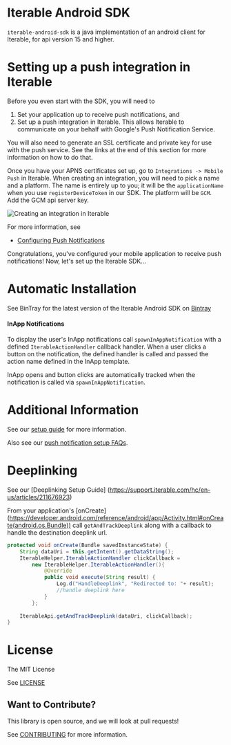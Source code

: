 # Iterable Android SDK

`iterable-android-sdk` is a java implementation of an android client for Iterable, for api version 15 and higher.

# Setting up a push integration in Iterable

Before you even start with the SDK, you will need to 

1. Set your application up to receive push notifications, and 
2. Set up a push integration in Iterable. This allows Iterable to communicate on your behalf with Google's Push Notification Service.

You will also need to generate an SSL certificate and private key for use with the push service. See the links at the end of this section for more information on how to do that.

Once you have your APNS certificates set up, go to `Integrations -> Mobile Push` in Iterable. When creating an integration, you will need to pick a name and a platform. The name is entirely up to you; it will be the `applicationName` when you use `registerDeviceToken` in our SDK. The platform will be `GCM`. Add the GCM api server key.

![Creating an integration in Iterable](https://support.iterable.com/hc/en-us/article_attachments/211841066/2016-12-08_1442.png)

For more information, see

* [Configuring Push Notifications](http://docs.aws.amazon.com/sns/latest/dg/mobile-push-gcm.html)

Congratulations, you've configured your mobile application to receive push notifications! Now, let's set up the Iterable SDK...

# Automatic Installation

See BinTray for the latest version of the Iterable Android SDK on [Bintray](https://bintray.com/davidtruong/maven/Iterable-SDK)

#### InApp Notifications
To display the user's InApp notifications call `spawnInAppNotification` with a defined `IterableActionHandler` callback handler. When a user clicks a button on the notification, the defined handler is called and passed the action name defined in the InApp template.

InApp opens and button clicks are automatically tracked when the notification is called via `spawnInAppNotification`.

# Additional Information

See our [setup guide](http://support.iterable.com/hc/en-us/articles/204780589-Push-Notification-Setup-iOS-and-Android-) for more information.

Also see our [push notification setup FAQs](http://support.iterable.com/hc/en-us/articles/206791196-Push-Notification-Setup-FAQ-s).

# Deeplinking

See our [Deeplinking Setup Guide] (https://support.iterable.com/hc/en-us/articles/211676923)

From your application's [onCreate] (https://developer.android.com/reference/android/app/Activity.html#onCreate(android.os.Bundle)) call `getAndTrackDeeplink` along with a callback to handle the destination deeplink url.

```java
protected void onCreate(Bundle savedInstanceState) {
	String dataUri = this.getIntent().getDataString();
	IterableHelper.IterableActionHandler clickCallback = 
		new IterableHelper.IterableActionHandler(){
			@Override
			public void execute(String result) {
			    Log.d("HandleDeeplink", "Redirected to: "+ result);
			    //handle deeplink here
			}
		};
	
	IterableApi.getAndTrackDeeplink(dataUri, clickCallback);
}
```

# License

The MIT License

See [LICENSE](https://github.com/Iterable/iterable-android-sdk/blob/master/LICENSE)

## Want to Contribute?

This library is open source, and we will look at pull requests!

See [CONTRIBUTING](CONTRIBUTING.md) for more information.